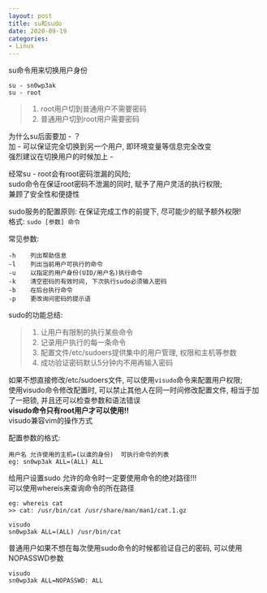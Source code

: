 ```yaml
---
layout: post
title: su和sudo
date: 2020-09-19
categories:
- Linux
---
```


su命令用来切换用户身份<br>
```
su - sn0wp3ak
su - root
```

>1. root用户切到普通用户不需要密码<br>
>2. 普通用户切到root用户需要密码<br>

为什么su后面要加 - ？<br>
加 - 可以保证完全切换到另一个用户, 即环境变量等信息完全改变<br>
强烈建议在切换用户的时候加上 - <br>

经常su - root会有root密码泄漏的风险;<br>
sudo命令在保证root密码不泄漏的同时, 赋予了用户灵活的执行权限;<br>
兼顾了安全性和便捷性<br>

sudo服务的配置原则: 在保证完成工作的前提下, 尽可能少的赋予额外权限!<br>
格式: `sudo [参数] 命令`<br>

常见参数:<br>
```
-h    列出帮助信息
-l    列出当前用户可执行的命令
-u    以指定的用户身份(UID/用户名)执行命令
-k    清空密码的有效时间, 下次执行sudo必须输入密码
-b    在后台执行命令
-p    更改询问密码的提示语
```

sudo的功能总结:<br>

>1. 让用户有限制的执行某些命令<br>
>2. 记录用户执行的每一条命令<br>
>3. 配置文件/etc/sudoers提供集中的用户管理, 权限和主机等参数<br>
>4. 成功验证密码默认5分钟内不用再输入密码<br>

如果不想直接修改/etc/sudoers文件, 可以使用`visudo`命令来配置用户权限;<br>
使用visudo命令修改配置时, 可以禁止其他人在同一时间修改配置文件, 相当于加了一把锁, 并且还可以检查参数和语法错误<br>
**visudo命令只有root用户才可以使用!!**<br>
visudo兼容vim的操作方式<br>

配置参数的格式:<br>
```
用户名 允许使用的主机=(以谁的身份)  可执行命令的列表
eg: sn0wp3ak ALL=(ALL) ALL
```

给用户设置sudo 允许的命令时一定要使用命令的绝对路径!!!<br>
可以使用whereis来查询命令的所在路径<br>

```
eg: whereis cat
>> cat: /usr/bin/cat /usr/share/man/man1/cat.1.gz

visudo
sn0wp3ak ALL=(ALL) /usr/bin/cat
```

普通用户如果不想在每次使用sudo命令的时候都验证自己的密码, 可以使用NOPASSWD参数<br>

```
visudo
sn0wp3ak ALL=NOPASSWD: ALL
```
